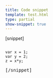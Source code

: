 ```yaml
---
title: Code snippet
template: test.html
type: partial
show-snippet: true
---
```

[snippet]
<pre><code>
var x = 1;
var y = 2;
z = x*y;
</code><pre>
[/snippet]
